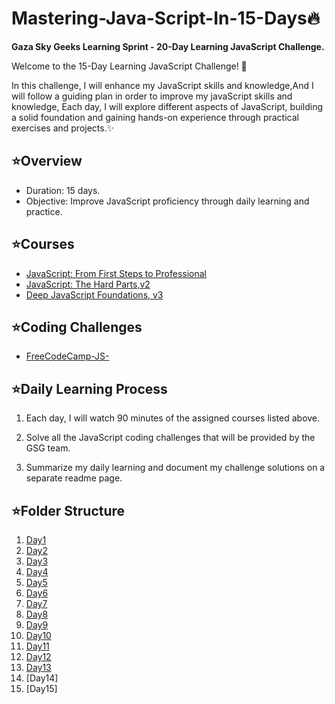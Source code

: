 # Mastering-Java-Script-In-15-Days🔥
**Gaza Sky Geeks Learning Sprint - 20-Day Learning JavaScript Challenge.**

Welcome to the 15-Day Learning JavaScript Challenge! 🚀

In this challenge, I will enhance my JavaScript skills and knowledge,And I will follow a guiding plan in order to improve my javaScript skills and knowledge,  Each day, I will explore different aspects of JavaScript, building a solid foundation and gaining hands-on experience through practical exercises and projects.✨

## ⭐️Overview

- Duration: 15 days.
- Objective: Improve JavaScript proficiency through daily learning and practice.

## ⭐️Courses

- [JavaScript: From First Steps to Professional](https://frontendmasters.com/courses/javascript-first-steps/)
- [JavaScript: The Hard Parts,v2](https://frontendmasters.com/courses/javascript-hard-parts-v2/)
- [Deep JavaScript Foundations, v3](https://frontendmasters.com/courses/deep-javascript-v3/)

## ⭐️Coding Challenges

- [FreeCodeCamp-JS-](https://www.freecodecamp.org/learn/javascript-algorithms-and-data-structures/)

## ⭐️Daily Learning Process

  1. Each day, I will watch 90 minutes of the assigned courses listed above.

  2. Solve all the JavaScript coding challenges that will be provided by the GSG team.

  3. Summarize my daily learning and document my challenge solutions on a separate readme page.


## ⭐️Folder Structure

 1. [Day1](https://github.com/TarteelGH/Mastering-Java-Script-In-15-Days/blob/main/Day1.md)
 2. [Day2](https://github.com/TarteelGH/Mastering-Java-Script-In-15-Days/blob/main/Day2.md)
 3. [Day3](https://github.com/TarteelGH/Mastering-Java-Script-In-15-Days/blob/main/Day3.md)
 4. [Day4](https://github.com/TarteelGH/Mastering-Java-Script-In-15-Days/blob/main/Day4.md)
 5. [Day5](https://github.com/TarteelGH/Mastering-Java-Script-In-15-Days/blob/main/Day5.md)
 6. [Day6](https://github.com/TarteelGH/Mastering-Java-Script-In-15-Days/blob/main/Day6.md)
 7. [Day7](https://github.com/TarteelGH/Mastering-Java-Script-In-15-Days/blob/main/Day7.md)
 8. [Day8](https://github.com/TarteelGH/Mastering-Java-Script-In-15-Days/blob/main/Day8.md)
 9. [Day9](https://github.com/TarteelGH/Mastering-Java-Script-In-15-Days/blob/main/Day9.md)
10. [Day10](https://github.com/TarteelGH/Mastering-Java-Script-In-15-Days/blob/main/Day10.md)
11. [Day11](https://github.com/TarteelGH/Mastering-Java-Script-In-15-Days/blob/main/Day11.md)
12. [Day12](https://github.com/TarteelGH/Mastering-Java-Script-In-15-Days/blob/main/Day12.md)
13. [Day13](https://github.com/TarteelGH/Mastering-Java-Script-In-15-Days/blob/main/Day13.md)
14. [Day14]
15. [Day15] 


